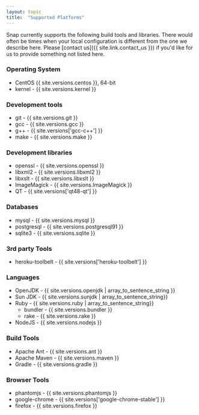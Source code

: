 ```yaml
---
layout: topic
title:  "Supported Platforms"
---
```


Snap currently supports the following build tools and libraries. There would often be times when your local configuration is different from the one we describe here. Please [contact us]({{ site.link.contact_us }}) if you'd like for us to provide something not listed here.

### Operating System

* CentOS {{ site.versions.centos }}, 64-bit
* kernel - {{ site.versions.kernel }}

### Development tools

* git - {{ site.versions.git }}
* gcc - {{ site.versions.gcc }}
* g++ - {{ site.versions['gcc-c++'] }}
* make - {{ site.versions.make }}

### Development libraries

* openssl - {{ site.versions.openssl }}
* libxml2 - {{ site.versions.libxml2 }}
* libxslt - {{ site.versions.libxslt }}
* ImageMagick - {{ site.versions.ImageMagick }}
* QT - {{ site.versions['qt48-qt'] }}

### Databases

* mysql - {{ site.versions.mysql }}
* postgresql - {{ site.versions.postgresql91 }}
* sqlite3    - {{ site.versions.sqlite }}

### 3rd party Tools

* heroku-toolbelt - {{ site.versions['heroku-toolbelt'] }}

### Languages

* OpenJDK - {{ site.versions.openjdk | array_to_sentence_string }}
* Sun JDK - {{ site.versions.sunjdk | array_to_sentence_string}}
* Ruby - {{ site.versions.ruby | array_to_sentence_string}}
  * bundler - {{ site.versions.bundler }}
  * rake - {{ site.versions.rake }}
* NodeJS - {{ site.versions.nodejs }}

### Build Tools

* Apache Ant - {{ site.versions.ant }}
* Apache Maven - {{ site.versions.maven }}
* Gradle - {{ site.versions.gradle }}

### Browser Tools

* phantomjs - {{ site.versions.phantomjs }}
* google-chrome - {{ site.versions['google-chrome-stable'] }}
* firefox - {{ site.versions.firefox }}
